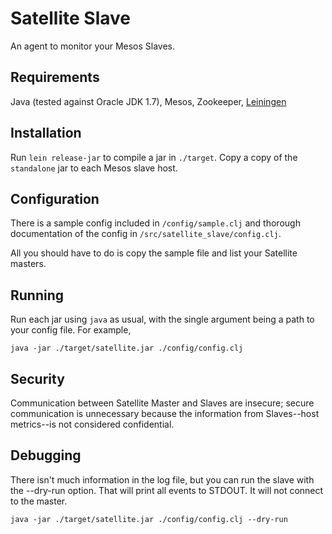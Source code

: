 # Satellite Slave

An agent to monitor your Mesos Slaves.

## Requirements

Java (tested against Oracle JDK 1.7), Mesos, Zookeeper,
[Leiningen](http://leiningen.org/)

## Installation

Run `lein release-jar` to compile a jar in `./target`. Copy a copy of the
`standalone` jar to each Mesos slave host.

## Configuration

There is a sample config included in `/config/sample.clj` and thorough
documentation of the config in `/src/satellite_slave/config.clj`.

All you should have to do is copy the sample file and list your Satellite 
masters.

## Running

Run each jar using `java` as usual, with the single argument being a path to
your config file. For example,

```
java -jar ./target/satellite.jar ./config/config.clj
```

## Security

Communication between Satellite Master and Slaves are insecure; secure
communication is unnecessary because the information from Slaves--host
metrics--is not considered confidential.

## Debugging

There isn't much information in the log file, but you can run the slave
with the --dry-run option. That will print all events to STDOUT. It will
not connect to the master.

```
java -jar ./target/satellite.jar ./config/config.clj --dry-run
```
